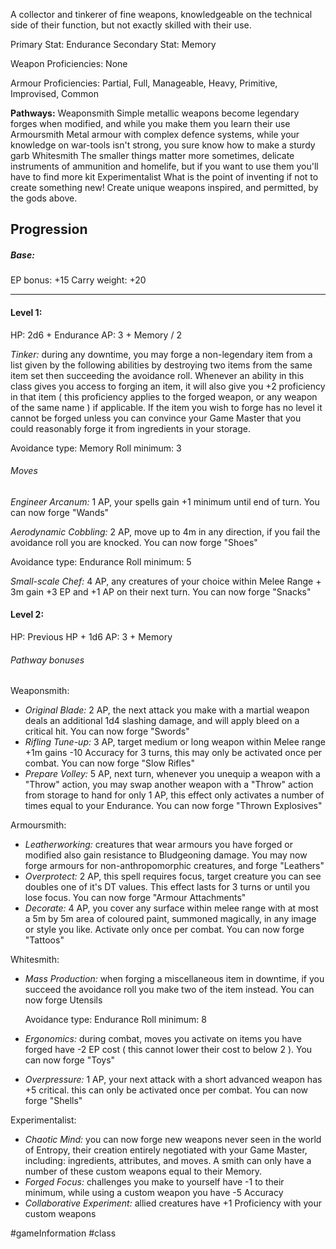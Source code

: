 A collector and tinkerer of fine weapons, knowledgeable on the technical side of their function, but not exactly skilled with their use.

Primary Stat: Endurance
Secondary Stat: Memory

Weapon Proficiencies: None

Armour Proficiencies: Partial, Full, Manageable, Heavy, Primitive, Improvised, Common

**Pathways:**
Weaponsmith
	Simple metallic weapons become legendary forges when modified, and while you make them you learn their use
Armoursmith
	Metal armour with complex defence systems, while your knowledge on war-tools isn't strong, you sure know how to make a sturdy garb
Whitesmith
	The smaller things matter more sometimes, delicate instruments of ammunition and homelife, but if you want to use them you'll have to find more kit
Experimentalist
	What is the point of inventing if not to create something new! Create unique weapons inspired, and permitted, by the gods above.

## Progression

##### Base:
EP bonus: +15
Carry weight: +20

---
#### Level 1:

HP: 2d6 + Endurance
AP: 3 + Memory / 2

*Tinker:* during any downtime, you may forge a non-legendary item from a list given by the following abilities by destroying two items from the same item set then succeeding the avoidance roll. Whenever an ability in this class gives you access to forging an item, it will also give you +2 proficiency in that item ( this proficiency applies to the forged weapon, or any weapon of the same name ) if applicable. If the item you wish to forge has no level it cannot be forged unless you can convince your Game Master that you could reasonably forge it from ingredients in your storage.

Avoidance type: Memory
Roll minimum: 3
###### Moves
*Engineer Arcanum:* 1 AP, your spells gain +1 minimum until end of turn. You can now forge "Wands"

*Aerodynamic Cobbling:* 2 AP, move up to 4m in any direction, if you fail the avoidance roll you are knocked. You can now forge "Shoes"

Avoidance type: Endurance
Roll minimum: 5

*Small-scale Chef:* 4 AP, any creatures of your choice within Melee Range + 3m gain +3 EP and +1 AP on their next turn. You can now forge "Snacks"

#### Level 2:

HP: Previous HP + 1d6
AP: 3 + Memory

###### Pathway bonuses

Weaponsmith: 
- *Original Blade:* 2 AP, the next attack you make with a martial weapon deals an additional 1d4 slashing damage, and will apply bleed on a critical hit. You can now forge "Swords"
- *Rifling Tune-up:* 3 AP, target medium or long weapon within Melee range +1m gains -10 Accuracy for 3 turns, this may only be activated once per combat. You can now forge "Slow Rifles"
- *Prepare Volley:* 5 AP, next turn, whenever you unequip a weapon with a "Throw" action, you may swap another weapon with a "Throw" action from storage to hand for only 1 AP, this effect only activates a number of times equal to your Endurance. You can now forge "Thrown Explosives"

Armoursmith:
- *Leatherworking:* creatures that wear armours you have forged or modified also gain resistance to Bludgeoning damage. You may now forge armours for non-anthropomorphic creatures, and forge "Leathers"
- *Overprotect:* 2 AP, this spell requires focus, target creature you can see doubles one of it's DT values. This effect lasts for 3 turns or until you lose focus. You can now forge "Armour Attachments"
- *Decorate:* 4 AP, you cover any surface within melee range with at most a 5m by 5m area of coloured paint, summoned magically, in any image or style you like. Activate only once per combat. You can now forge "Tattoos"

Whitesmith:
- *Mass Production:* when forging a miscellaneous item in downtime, if you succeed the avoidance roll you make two of the item instead. You can now forge Utensils

  Avoidance type: Endurance
  Roll minimum: 8
- *Ergonomics:* during combat, moves you activate on items you have forged have -2 EP cost ( this cannot lower their cost to below 2 ). You can now forge "Toys"
- *Overpressure:* 1 AP, your next attack with a short advanced weapon has +5 critical. this can only be activated once per combat. You can now forge "Shells"

Experimentalist:
- *Chaotic Mind:* you can now forge new weapons never seen in the world of Entropy, their creation entirely negotiated with your Game Master, including: ingredients, attributes, and moves. A smith can only have a number of these custom weapons equal to their Memory.
- *Forged Focus:* challenges you make to yourself have -1 to their minimum, while using a custom weapon you have -5 Accuracy
- *Collaborative Experiment:* allied creatures have +1 Proficiency with your custom weapons

#gameInformation #class